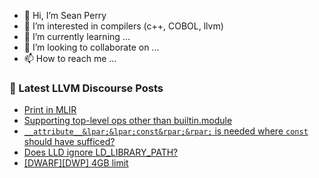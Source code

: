 - 👋 Hi, I’m Sean Perry
- 👀 I’m interested in compilers (c++, COBOL, llvm)
- 🌱 I’m currently learning ...
- 💞️ I’m looking to collaborate on ...
- 📫 How to reach me ...

<!---
s66perry/s66perry is a ✨ special ✨ repository because its `README.md` (this file) appears on your GitHub profile.
You can click the Preview link to take a look at your changes.
--->
### 📕 Latest LLVM Discourse Posts

<!-- DISCOURSE-LLVM:START -->
- [Print in MLIR](https://discourse.llvm.org/t/print-in-mlir/1701#post_19)
- [Supporting top-level ops other than builtin.module](https://discourse.llvm.org/t/supporting-top-level-ops-other-than-builtin-module/65224#post_12)
- [`__attribute__&lpar;&lpar;const&rpar;&rpar;` is needed where `const` should have sufficed?](https://discourse.llvm.org/t/attribute-const-is-needed-where-const-should-have-sufficed/65308#post_8)
- [Does LLD ignore LD_LIBRARY_PATH?](https://discourse.llvm.org/t/does-lld-ignore-ld-library-path/65275#post_5)
- [[DWARF][DWP] 4GB limit](https://discourse.llvm.org/t/dwarf-dwp-4gb-limit/63902#post_16)
<!-- DISCOURSE-LLVM:END -->
